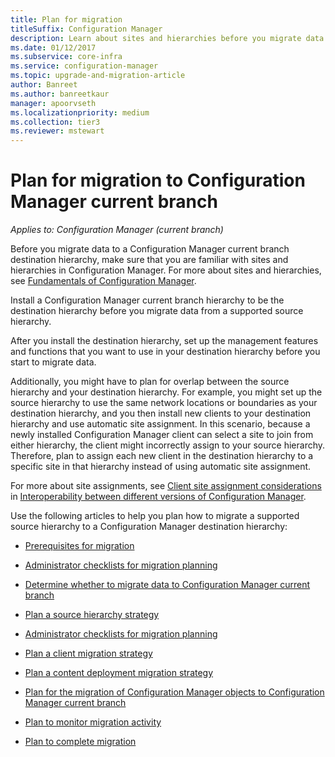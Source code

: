 ```yaml
---
title: Plan for migration
titleSuffix: Configuration Manager
description: Learn about sites and hierarchies before you migrate data to a Configuration Manager current branch destination hierarchy.
ms.date: 01/12/2017
ms.subservice: core-infra
ms.service: configuration-manager
ms.topic: upgrade-and-migration-article
author: Banreet
ms.author: banreetkaur
manager: apoorvseth
ms.localizationpriority: medium
ms.collection: tier3
ms.reviewer: mstewart
---
```

# Plan for migration to Configuration Manager current branch

*Applies to: Configuration Manager (current branch)*

Before you migrate data to a Configuration Manager current branch destination hierarchy, make sure that you are familiar with sites and hierarchies in Configuration Manager. For more about sites and hierarchies, see [Fundamentals of Configuration Manager](../../core/understand/fundamentals.md).

Install a Configuration Manager current branch hierarchy to be the destination hierarchy before you migrate data from a supported source hierarchy.

After you install the destination hierarchy, set up the management features and functions that you want to use in your destination hierarchy before you start to migrate data.

Additionally, you might have to plan for overlap between the source hierarchy and your destination hierarchy. For example, you might set up the source hierarchy to use the same network locations or boundaries as your destination hierarchy, and you then install new clients to your destination hierarchy and use automatic site assignment. In this scenario, because a newly installed Configuration Manager client can select a site to join from either hierarchy, the client might incorrectly assign to your source hierarchy. Therefore, plan to assign each new client in the destination hierarchy to a specific site in that hierarchy instead of using automatic site assignment.

For more about site assignments, see [Client site assignment considerations](../../core/plan-design/hierarchy/interoperability-between-different-versions.md#client-site-assignment-considerations) in [Interoperability between different versions of Configuration Manager](../../core/plan-design/hierarchy/interoperability-between-different-versions.md).

Use the following articles to help you plan how to migrate a supported source hierarchy to a Configuration Manager destination hierarchy:

-   [Prerequisites for migration](../../core/migration/prerequisites-for-migration.md)

-   [Administrator checklists for migration planning](../../core/migration/administrator-checklists-for-migration-planning.md)

-   [Determine whether to migrate data to Configuration Manager current branch](../../core/migration/determine-whether-to-migrate-data.md)

-   [Plan a source hierarchy strategy](../../core/migration/planning-a-source-hierarchy-strategy.md)

-   [Administrator checklists for migration planning](../../core/migration/administrator-checklists-for-migration-planning.md)

-   [Plan a client migration strategy](../../core/migration/planning-a-client-migration-strategy.md)

-   [Plan a content deployment migration strategy](../../core/migration/planning-a-content-deployment-migration-strategy.md)

-   [Plan for the migration of Configuration Manager objects to Configuration Manager current branch](../../core/migration/planning-for-the-migration-of-objects.md)

-   [Plan to monitor migration activity](../../core/migration/planning-to-monitor-migration-activity.md)

-   [Plan to complete migration](../../core/migration/planning-to-complete-migration.md)

